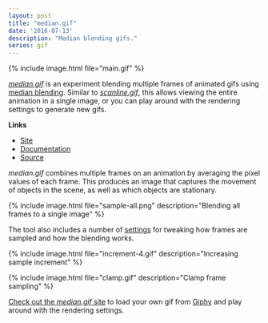 ```yaml
---
layout: post
title: "median.gif"
date: '2016-07-13'
description: "Median blending gifs."
series: gif
---
```


{% include image.html file="main.gif" %}

*[median.gif][site]* is an experiment blending multiple frames of animated gifs using [median blending][median]. Similar to *[scanline.gif][scanline]*, this allows viewing the entire animation in a single image, or you can play around with the rendering settings to generate new gifs.

**Links**

* [Site][site]
* [Documentation][documentation]
* [Source][source]


*median.gif* combines multiple frames on an animation by averaging the pixel values of each frame. This produces an image that captures the movement of objects in the scene, as well as which objects are stationary.

{% include image.html file="sample-all.png" description="Blending all frames to a single image" %}

The tool also includes a number of [settings][documentation] for tweaking how frames are sampled and how the blending works.


{% include image.html file="increment-4.gif" description="Increasing sample increment" %}


{% include image.html file="clamp.gif" description="Clamp frame sampling" %}


[Check out the *median.gif* site][site] to load your own gif from [Giphy](https://giphy.com) and play around with the rendering settings.



[scanline]: /scanline-gif

[site]: https://mattbierner.github.io/median-gif/
[source]: https://github.com/mattbierner/median-gif
[documentation]: https://github.com/mattbierner/median-gif/blob/gh-pages/documentation/about.md

[median]: http://petapixel.com/2013/05/29/a-look-at-reducing-noise-in-photographs-using-median-blending/
